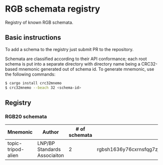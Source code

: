 # RGB schemata registry

Registry of known RGB schemata.

## Basic instructions

To add a schema to the registry just submit PR to the repository.

Schemata are classified according to their API conformance; each root schema is 
put into a separate directory with directory name being a CRC32-based mnemonic
generated out of schema id. To generate mnemonic, use the following commands:

```bash
$ cargo install crc32mnemo
$ crc32mnemo --beach 32 <schema-id>
```

## Registry

### RGB20 schemata

| Mnemonic | Author | # of schemata | Root schema id                                                   |
| -------- | ------ |---------------|------------------------------------------------------------------|
| topic-tripod-alien | LNP/BP Standards Associaiton | 2             | rgbsh1636y76cxrnsfqg7zjnl08f0kqt9j09tre2wfxzrrs86f76ssp7cqnn0yyf |
